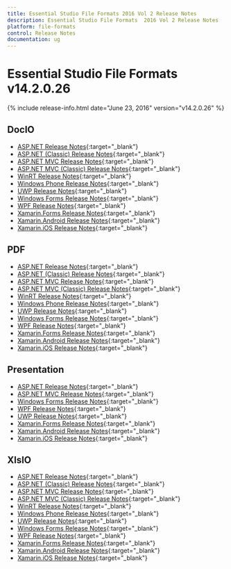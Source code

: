 ```yaml
---
title: Essential Studio File Formats 2016 Vol 2 Release Notes
description: Essential Studio File Formats  2016 Vol 2 Release Notes
platform: file-formats
control: Release Notes
documentation: ug
---
```


# Essential Studio File Formats v14.2.0.26

{% include release-info.html date="June 23, 2016" version="v14.2.0.26" %} 

## DocIO

* [ASP.NET Release Notes](/aspnet/release-notes/v14.2.0.26#docio){:target="_blank"}
* [ASP.NET (Classic) Release Notes](/aspnet-classic/release-notes/v14.2.0.26#docio){:target="_blank"}
* [ASP.NET MVC Release Notes](/aspnetmvc/release-notes/v14.2.0.26#docio){:target="_blank"}
* [ASP.NET MVC (Classic) Release Notes](/aspnetmvc-classic/release-notes/v14.2.0.26#docio){:target="_blank"}
* [WinRT Release Notes](/winrt/release-notes/v14.2.0.26#docio){:target="_blank"}
* [Windows Phone Release Notes](/wp8/release-notes/wp-winrt/v14.2.0.26#docio){:target="_blank"}
* [UWP Release Notes](/uwp/release-notes/v14.2.0.26#docio){:target="_blank"}
* [Windows Forms Release Notes](/windowsforms/release-notes/v14.2.0.26#docio){:target="_blank"}
* [WPF Release Notes](/wpf/release-notes/v14.2.0.26#docio){:target="_blank"}
* [Xamarin.Forms Release Notes](/xamarin/release-notes/v14.2.0.26#docio){:target="_blank"}
* [Xamarin.Android Release Notes](/xamarin-android/release-notes/v14.2.0.26#docio){:target="_blank"}
* [Xamarin.iOS Release Notes](/xamarin-ios/release-notes/v14.2.0.26#docio){:target="_blank"}

## PDF

* [ASP.NET Release Notes](/aspnet/release-notes/v14.2.0.26#pdf){:target="_blank"}
* [ASP.NET (Classic) Release Notes](/aspnet-classic/release-notes/v14.2.0.26#pdf){:target="_blank"}
* [ASP.NET MVC Release Notes](/aspnetmvc/release-notes/v14.2.0.26#pdf){:target="_blank"}
* [ASP.NET MVC (Classic) Release Notes](/aspnetmvc-classic/release-notes/v14.2.0.26#pdf){:target="_blank"}
* [WinRT Release Notes](/winrt/release-notes/v14.2.0.26#pdf){:target="_blank"}
* [Windows Phone Release Notes](/wp8/release-notes/wp-winrt/v14.2.0.26#pdf){:target="_blank"}
* [UWP Release Notes](/uwp/release-notes/v14.2.0.26#pdf){:target="_blank"}
* [Windows Forms Release Notes](/windowsforms/release-notes/v14.2.0.26#pdf){:target="_blank"}
* [WPF Release Notes](/wpf/release-notes/v14.2.0.26#pdf){:target="_blank"}
* [Xamarin.Forms Release Notes](/xamarin/release-notes/v14.2.0.26#pdf){:target="_blank"}
* [Xamarin.Android Release Notes](/xamarin-android/release-notes/v14.2.0.26#pdf){:target="_blank"}
* [Xamarin.iOS Release Notes](/xamarin-ios/release-notes/v14.2.0.26#pdf){:target="_blank"}

## Presentation

* [ASP.NET Release Notes](/aspnet/release-notes/v14.2.0.26#presentation){:target="_blank"}
* [ASP.NET MVC Release Notes](/aspnetmvc/release-notes/v14.2.0.26#presentation){:target="_blank"}
* [Windows Forms Release Notes](/windowsforms/release-notes/v14.2.0.26#presentation){:target="_blank"}
* [WPF Release Notes](/wpf/release-notes/v14.2.0.26#presentation){:target="_blank"}
* [UWP Release Notes](/uwp/release-notes/v14.2.0.26#presentation){:target="_blank"}
* [Xamarin.Forms Release Notes](/xamarin/release-notes/v14.2.0.26#presentation){:target="_blank"}
* [Xamarin.Android Release Notes](/xamarin-android/release-notes/v14.2.0.26#presentation){:target="_blank"}
* [Xamarin.iOS Release Notes](/xamarin-ios/release-notes/v14.2.0.26#presentation){:target="_blank"}

## XlsIO

* [ASP.NET Release Notes](/aspnet/release-notes/v14.2.0.26#xlsio){:target="_blank"}
* [ASP.NET (Classic) Release Notes](/aspnet-classic/release-notes/v14.2.0.26#xlsio){:target="_blank"}
* [ASP.NET MVC Release Notes](/aspnetmvc/release-notes/v14.2.0.26#xlsio){:target="_blank"}
* [ASP.NET MVC (Classic) Release Notes](/aspnetmvc-classic/release-notes/v14.2.0.26#xlsio){:target="_blank"}
* [WinRT Release Notes](/winrt/release-notes/v14.2.0.26#xlsio){:target="_blank"}
* [Windows Phone Release Notes](/wp8/release-notes/wp-winrt/v14.2.0.26#xlsio){:target="_blank"}
* [UWP Release Notes](/uwp/release-notes/v14.2.0.26#xlsio){:target="_blank"}
* [Windows Forms Release Notes](/windowsforms/release-notes/v14.2.0.26#xlsio){:target="_blank"}
* [WPF Release Notes](/wpf/release-notes/v14.2.0.26#xlsio){:target="_blank"}
* [Xamarin.Forms Release Notes](/xamarin/release-notes/v14.2.0.26#xlsio){:target="_blank"}
* [Xamarin.Android Release Notes](/xamarin-android/release-notes/v14.2.0.26#xlsio){:target="_blank"}
* [Xamarin.iOS Release Notes](/xamarin-ios/release-notes/v14.2.0.26#xlsio){:target="_blank"}